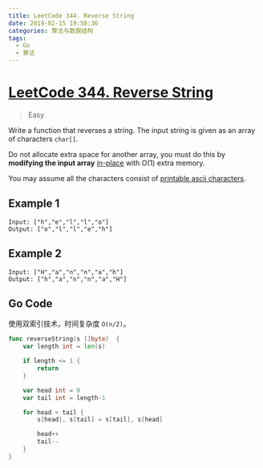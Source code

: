 ```yaml
---
title: LeetCode 344. Reverse String
date: 2019-02-15 19:58:36
categories: 算法与数据结构
tags:
  - Go
  - 算法
---
```

# [LeetCode 344. Reverse String](https://leetcode.com/problems/reverse-string/)

> Easy

Write a function that reverses a string. The input string is given as an array of characters `char[]`.

Do not allocate extra space for another array, you must do this by **modifying the input array** [in-place](https://en.wikipedia.org/wiki/In-place_algorithm) with O(1) extra memory.

You may assume all the characters consist of [printable ascii characters](https://en.wikipedia.org/wiki/ASCII#Printable_characters).

## Example 1

```code
Input: ["h","e","l","l","o"]
Output: ["o","l","l","e","h"]
```

## Example 2

```code
Input: ["H","a","n","n","a","h"]
Output: ["h","a","n","n","a","H"]
```

## Go Code

使用双索引技术，时间复杂度 `O(n/2)`。

```go
func reverseString(s []byte)  {
    var length int = len(s)

    if length <= 1 {
        return
    }

    var head int = 0
    var tail int = length-1

    for head < tail {
        s[head], s[tail] = s[tail], s[head]

        head++
        tail--
    }
}
```

